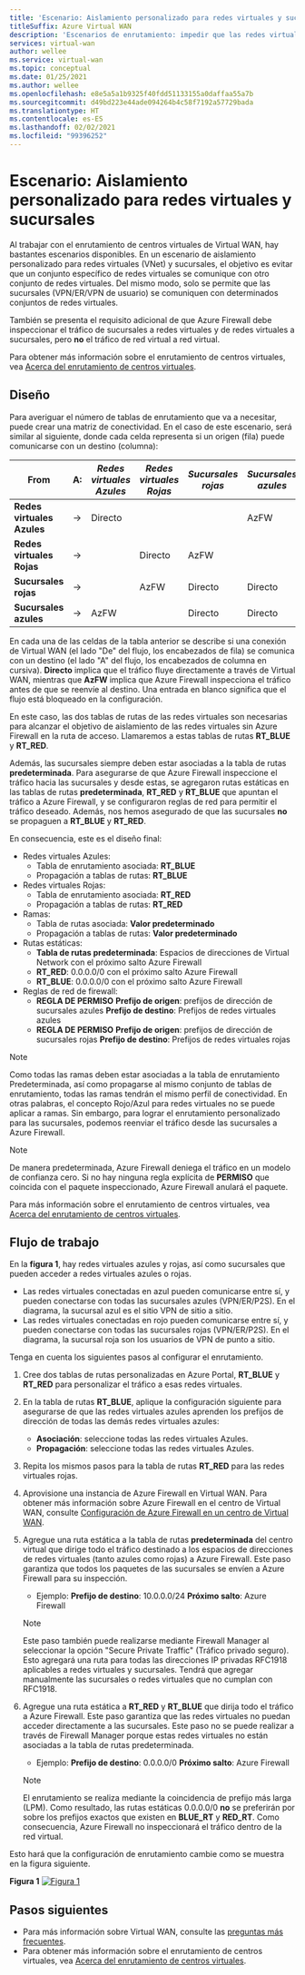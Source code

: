 ```yaml
---
title: 'Escenario: Aislamiento personalizado para redes virtuales y sucursales'
titleSuffix: Azure Virtual WAN
description: 'Escenarios de enrutamiento: impedir que las redes virtuales y sucursales seleccionadas puedan comunicarse entre sí'
services: virtual-wan
author: wellee
ms.service: virtual-wan
ms.topic: conceptual
ms.date: 01/25/2021
ms.author: wellee
ms.openlocfilehash: e8e5a5a1b9325f40fdd51133155a0daffaa55a7b
ms.sourcegitcommit: d49bd223e44ade094264b4c58f7192a57729bada
ms.translationtype: HT
ms.contentlocale: es-ES
ms.lasthandoff: 02/02/2021
ms.locfileid: "99396252"
---
```

# <a name="scenario-custom-isolation-for-virtual-networks-and-branches"></a>Escenario: Aislamiento personalizado para redes virtuales y sucursales

Al trabajar con el enrutamiento de centros virtuales de Virtual WAN, hay bastantes escenarios disponibles. En un escenario de aislamiento personalizado para redes virtuales (VNet) y sucursales, el objetivo es evitar que un conjunto específico de redes virtuales se comunique con otro conjunto de redes virtuales. Del mismo modo, solo se permite que las sucursales (VPN/ER/VPN de usuario) se comuniquen con determinados conjuntos de redes virtuales.

También se presenta el requisito adicional de que Azure Firewall debe inspeccionar el tráfico de sucursales a redes virtuales y de redes virtuales a sucursales, pero **no** el tráfico de red virtual a red virtual.  

Para obtener más información sobre el enrutamiento de centros virtuales, vea [Acerca del enrutamiento de centros virtuales](about-virtual-hub-routing.md).

## <a name="design"></a><a name="design"></a>Diseño

Para averiguar el número de tablas de enrutamiento que va a necesitar, puede crear una matriz de conectividad. En el caso de este escenario, será similar al siguiente, donde cada celda representa si un origen (fila) puede comunicarse con un destino (columna):

| From | A:| *Redes virtuales Azules* | *Redes virtuales Rojas* | *Sucursales rojas*| *Sucursales azules*| 
|---|---|---|---|---|---|
| **Redes virtuales Azules** |   &#8594;|   Directo     |           |   |  AzFW|
| **Redes virtuales Rojas**  |   &#8594;|              |   Directo  |  AzFW  | 
| **Sucursales rojas**   |   &#8594;|   |   AzFW  |  Directo | Directo
| **Sucursales azules**| &#8594;| AzFW  |   |Directo   | Directo

En cada una de las celdas de la tabla anterior se describe si una conexión de Virtual WAN (el lado "De" del flujo, los encabezados de fila) se comunica con un destino (el lado "A" del flujo, los encabezados de columna en cursiva). **Directo** implica que el tráfico fluye directamente a través de Virtual WAN, mientras que **AzFW** implica que Azure Firewall inspecciona el tráfico antes de que se reenvíe al destino. Una entrada en blanco significa que el flujo está bloqueado en la configuración.

En este caso, las dos tablas de rutas de las redes virtuales son necesarias para alcanzar el objetivo de aislamiento de las redes virtuales sin Azure Firewall en la ruta de acceso. Llamaremos a estas tablas de rutas **RT_BLUE** y **RT_RED**.

Además, las sucursales siempre deben estar asociadas a la tabla de rutas **predeterminada**. Para asegurarse de que Azure Firewall inspeccione el tráfico hacia las sucursales y desde estas, se agregaron rutas estáticas en las tablas de rutas **predeterminada**, **RT_RED** y **RT_BLUE** que apuntan el tráfico a Azure Firewall, y se configuraron reglas de red para permitir el tráfico deseado. Además, nos hemos asegurado de que las sucursales **no** se propaguen a **RT_BLUE** y **RT_RED**.

En consecuencia, este es el diseño final:

* Redes virtuales Azules:
  * Tabla de enrutamiento asociada: **RT_BLUE**
  * Propagación a tablas de rutas: **RT_BLUE**
* Redes virtuales Rojas:
  * Tabla de enrutamiento asociada: **RT_RED**
  * Propagación a tablas de rutas: **RT_RED** 
* Ramas:
  * Tabla de rutas asociada: **Valor predeterminado**
  * Propagación a tablas de rutas: **Valor predeterminado**
* Rutas estáticas:
    * **Tabla de rutas predeterminada**: Espacios de direcciones de Virtual Network con el próximo salto Azure Firewall
    * **RT_RED**: 0.0.0.0/0 con el próximo salto Azure Firewall
    * **RT_BLUE**: 0.0.0.0/0 con el próximo salto Azure Firewall
* Reglas de red de firewall:
    * **REGLA DE PERMISO** **Prefijo de origen**: prefijos de dirección de sucursales azules **Prefijo de destino**: Prefijos de redes virtuales azules 
    * **REGLA DE PERMISO** **Prefijo de origen**: prefijos de dirección de sucursales rojas **Prefijo de destino**: Prefijos de redes virtuales rojas

> [!NOTE]
> Como todas las ramas deben estar asociadas a la tabla de enrutamiento Predeterminada, así como propagarse al mismo conjunto de tablas de enrutamiento, todas las ramas tendrán el mismo perfil de conectividad. En otras palabras, el concepto Rojo/Azul para redes virtuales no se puede aplicar a ramas. Sin embargo, para lograr el enrutamiento personalizado para las sucursales, podemos reenviar el tráfico desde las sucursales a Azure Firewall.

> [!NOTE]
> De manera predeterminada, Azure Firewall deniega el tráfico en un modelo de confianza cero. Si no hay ninguna regla explícita de **PERMISO** que coincida con el paquete inspeccionado, Azure Firewall anulará el paquete.

Para más información sobre el enrutamiento de centros virtuales, vea [Acerca del enrutamiento de centros virtuales](about-virtual-hub-routing.md).



## <a name="workflow"></a><a name="architecture"></a>Flujo de trabajo

En la **figura 1**, hay redes virtuales azules y rojas, así como sucursales que pueden acceder a redes virtuales azules o rojas.

* Las redes virtuales conectadas en azul pueden comunicarse entre sí, y pueden conectarse con todas las sucursales azules (VPN/ER/P2S). En el diagrama, la sucursal azul es el sitio VPN de sitio a sitio.
* Las redes virtuales conectadas en rojo pueden comunicarse entre sí, y pueden conectarse con todas las sucursales rojas (VPN/ER/P2S). En el diagrama, la sucursal roja son los usuarios de VPN de punto a sitio.

Tenga en cuenta los siguientes pasos al configurar el enrutamiento.

1. Cree dos tablas de rutas personalizadas en Azure Portal, **RT_BLUE** y **RT_RED** para personalizar el tráfico a esas redes virtuales.
2. En la tabla de rutas **RT_BLUE**, aplique la configuración siguiente para asegurarse de que las redes virtuales azules aprenden los prefijos de dirección de todas las demás redes virtuales azules:
   * **Asociación**: seleccione todas las redes virtuales Azules.
   * **Propagación**: seleccione todas las redes virtuales Azules.
3. Repita los mismos pasos para la tabla de rutas **RT_RED** para las redes virtuales rojas.
4. Aprovisione una instancia de Azure Firewall en Virtual WAN. Para obtener más información sobre Azure Firewall en el centro de Virtual WAN, consulte [Configuración de Azure Firewall en un centro de Virtual WAN](howto-firewall.md).
5. Agregue una ruta estática a la tabla de rutas **predeterminada** del centro virtual que dirige todo el tráfico destinado a los espacios de direcciones de redes virtuales (tanto azules como rojas) a Azure Firewall. Este paso garantiza que todos los paquetes de las sucursales se envíen a Azure Firewall para su inspección.
    * Ejemplo: **Prefijo de destino**:  10.0.0.0/24 **Próximo salto**: Azure Firewall
    >[!NOTE]
    > Este paso también puede realizarse mediante Firewall Manager al seleccionar la opción "Secure Private Traffic" (Tráfico privado seguro). Esto agregará una ruta para todas las direcciones IP privadas RFC1918 aplicables a redes virtuales y sucursales. Tendrá que agregar manualmente las sucursales o redes virtuales que no cumplan con RFC1918. 

6. Agregue una ruta estática a **RT_RED** y **RT_BLUE** que dirija todo el tráfico a Azure Firewall. Este paso garantiza que las redes virtuales no puedan acceder directamente a las sucursales. Este paso no se puede realizar a través de Firewall Manager porque estas redes virtuales no están asociadas a la tabla de rutas predeterminada.
    * Ejemplo: **Prefijo de destino**: 0.0.0.0/0 **Próximo salto**: Azure Firewall

    > [!NOTE]
    > El enrutamiento se realiza mediante la coincidencia de prefijo más larga (LPM). Como resultado, las rutas estáticas 0.0.0.0/0 **no** se preferirán por sobre los prefijos exactos que existen en **BLUE_RT** y **RED_RT**. Como consecuencia, Azure Firewall no inspeccionará el tráfico dentro de la red virtual.

Esto hará que la configuración de enrutamiento cambie como se muestra en la figura siguiente.

**Figura 1**
[ ![Figura 1](./media/routing-scenarios/custom-branch-vnet/custom-branch.png) ](./media/routing-scenarios/custom-branch-vnet/custom-branch.png#lightbox)

## <a name="next-steps"></a>Pasos siguientes

* Para más información sobre Virtual WAN, consulte las [preguntas más frecuentes](virtual-wan-faq.md).
* Para obtener más información sobre el enrutamiento de centros virtuales, vea [Acerca del enrutamiento de centros virtuales](about-virtual-hub-routing.md).
